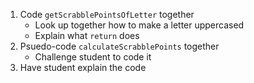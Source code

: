 
1. Code `getScrabblePointsOfLetter` together
    * Look up together how to make a letter uppercased
    * Explain what `return` does
1. Psuedo-code `calculateScrabblePoints` together
    * Challenge student to code it
1. Have student explain the code
